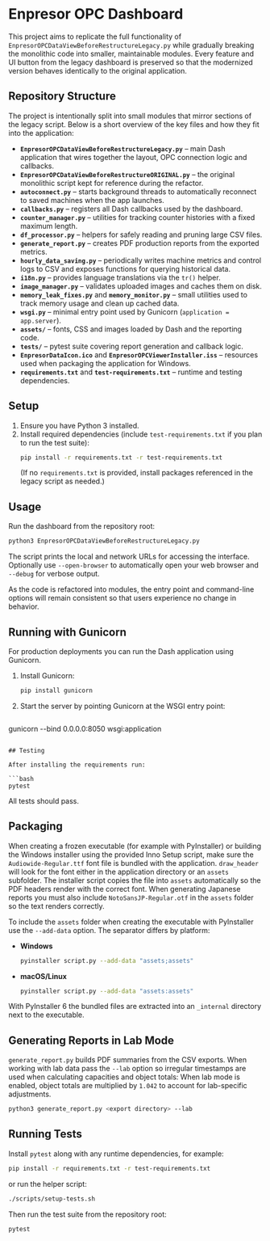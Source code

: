 
# Enpresor OPC Dashboard

This project aims to replicate the full functionality of `EnpresorOPCDataViewBeforeRestructureLegacy.py` while gradually breaking the monolithic code into smaller, maintainable modules. Every feature and UI button from the legacy dashboard is preserved so that the modernized version behaves identically to the original application.

## Repository Structure

The project is intentionally split into small modules that mirror sections of the
legacy script. Below is a short overview of the key files and how they fit into
the application:

- **`EnpresorOPCDataViewBeforeRestructureLegacy.py`** – main Dash application
  that wires together the layout, OPC connection logic and callbacks.
- **`EnpresorOPCDataViewBeforeRestructureORIGINAL.py`** – the original
  monolithic script kept for reference during the refactor.
- **`autoconnect.py`** – starts background threads to automatically reconnect to
  saved machines when the app launches.
- **`callbacks.py`** – registers all Dash callbacks used by the dashboard.
- **`counter_manager.py`** – utilities for tracking counter histories with a
  fixed maximum length.
- **`df_processor.py`** – helpers for safely reading and pruning large CSV
  files.
- **`generate_report.py`** – creates PDF production reports from the exported
  metrics.
- **`hourly_data_saving.py`** – periodically writes machine metrics and control
  logs to CSV and exposes functions for querying historical data.
- **`i18n.py`** – provides language translations via the `tr()` helper.
- **`image_manager.py`** – validates uploaded images and caches them on disk.
- **`memory_leak_fixes.py`** and **`memory_monitor.py`** – small utilities used
  to track memory usage and clean up cached data.
- **`wsgi.py`** – minimal entry point used by Gunicorn (`application = app.server`).
- **`assets/`** – fonts, CSS and images loaded by Dash and the reporting code.
- **`tests/`** – pytest suite covering report generation and callback logic.
- **`EnpresorDataIcon.ico`** and **`EnpresorOPCViewerInstaller.iss`** – resources
  used when packaging the application for Windows.
- **`requirements.txt`** and **`test-requirements.txt`** – runtime and testing
  dependencies.

## Setup
1. Ensure you have Python 3 installed.
2. Install required dependencies (include `test-requirements.txt` if you plan to run the test suite):
   ```bash
   pip install -r requirements.txt -r test-requirements.txt
   ```
   (If no `requirements.txt` is provided, install packages referenced in the legacy script as needed.)

## Usage
Run the dashboard from the repository root:
```bash
python3 EnpresorOPCDataViewBeforeRestructureLegacy.py
```
The script prints the local and network URLs for accessing the interface. Optionally use `--open-browser` to automatically open your web browser and `--debug` for verbose output.

As the code is refactored into modules, the entry point and command-line options will remain consistent so that users experience no change in behavior.

## Running with Gunicorn

For production deployments you can run the Dash application using Gunicorn.


1. Install Gunicorn:
   ```bash
   pip install gunicorn
   ```
2. Start the server by pointing Gunicorn at the WSGI entry point:
   ```bash
gunicorn --bind 0.0.0.0:8050 wsgi:application
```

## Testing

After installing the requirements run:

```bash
pytest
```

All tests should pass.

## Packaging

When creating a frozen executable (for example with PyInstaller) or building the
Windows installer using the provided Inno Setup script, make sure the
`Audiowide-Regular.ttf` font file is bundled with the application. `draw_header`
will look for the font either in the application directory or an `assets`
subfolder. The installer script copies the file into `assets` automatically so
the PDF headers render with the correct font. When generating Japanese
reports you must also include `NotoSansJP-Regular.otf` in the `assets`
folder so the text renders correctly.

To include the `assets` folder when creating the executable with PyInstaller use
the `--add-data` option. The separator differs by platform:

- **Windows**
  ```bash
  pyinstaller script.py --add-data "assets;assets"
  ```
- **macOS/Linux**
  ```bash
  pyinstaller script.py --add-data "assets:assets"
  ```

With PyInstaller 6 the bundled files are extracted into an `_internal`
directory next to the executable.

## Generating Reports in Lab Mode

`generate_report.py` builds PDF summaries from the CSV exports. When working
with lab data pass the `--lab` option so irregular timestamps are used when
calculating capacities and object totals:
When lab mode is enabled, object totals are multiplied by `1.042` to account for lab-specific adjustments.

```bash
python3 generate_report.py <export directory> --lab
```

## Running Tests

Install `pytest` along with any runtime dependencies, for example:

```bash
pip install -r requirements.txt -r test-requirements.txt
```
or run the helper script:
```bash
./scripts/setup-tests.sh
```

Then run the test suite from the repository root:

```bash
pytest
```

